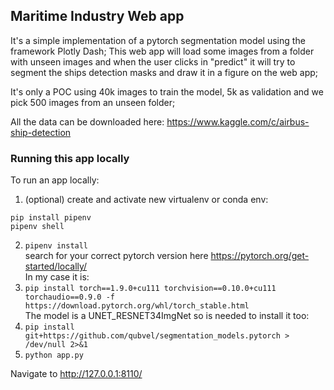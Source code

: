   
## Maritime Industry Web app

It's a simple implementation of a pytorch segmentation model using the framework Plotly Dash; This web app will load some images from a folder with unseen images and when the user clicks in "predict" it will try to segment the ships detection masks and draw it in a figure on the web app;

It's only a POC using 40k images to train the model, 5k as validation and we pick 500 images from an unseen folder;

All the data can be downloaded here:
https://www.kaggle.com/c/airbus-ship-detection


### Running this app locally

To run an app locally:

1. (optional) create and activate new virtualenv or conda env:
```
pip install pipenv
pipenv shell
```
2. `pipenv install`<br>
search for your correct pytorch version here https://pytorch.org/get-started/locally/<br>
In my case it is:<br>
3. `pip install torch==1.9.0+cu111 torchvision==0.10.0+cu111 torchaudio==0.9.0 -f https://download.pytorch.org/whl/torch_stable.html` <br>
The model is a UNET_RESNET34ImgNet so is needed to install it too:<br>
5. `pip install git+https://github.com/qubvel/segmentation_models.pytorch > /dev/null 2>&1` <br>
6. `python app.py` <br>

Navigate to http://127.0.0.1:8110/ 
